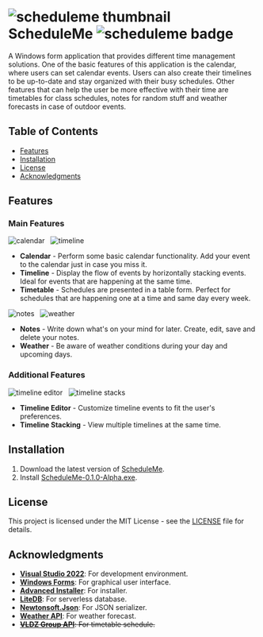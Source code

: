 # ![scheduleme thumbnail][scheduleme-thumbnail] ScheduleMe ![scheduleme badge][scheduleme-badge]
A Windows form application that provides different time management solutions. One of the basic features of this application is the calendar, where users can set calendar events. Users can also create their timelines to be up-to-date and stay organized with their busy schedules. Other features that can help the user be more effective with their time are timetables for class schedules, notes for random stuff and weather forecasts in case of outdoor events.

## Table of Contents
- [Features](#features)
- [Installation](#installation)
- [License](#license)
- [Acknowledgments](#acknowledgments)

## Features
### Main Features
![calendar][calendar] &nbsp;
![timeline][timeline]
- **Calendar** - Perform some basic calendar functionality. Add your event to the calendar just in case you miss it.
- **Timeline** - Display the flow of events by horizontally stacking events. Ideal for events that are happening at the same time.
- **Timetable** - Schedules are presented in a table form. Perfect for schedules that are happening one at a time and same day every week.

![notes][notes] &nbsp;
![weather][weather]
- **Notes** - Write down what's on your mind for later. Create, edit, save and delete your notes.
- **Weather** - Be aware of weather conditions during your day and upcoming days.

### Additional Features
![timeline editor][timeline-editor] &nbsp;
![timeline stacks][timeline-stacks]
- **Timeline Editor** - Customize timeline events to fit the user's preferences.
- **Timeline Stacking** - View multiple timelines at the same time.

## Installation
1. Download the latest version of [ScheduleMe][release-page].
2. Install [ScheduleMe-0.1.0-Alpha.exe][latest-release].

## License
This project is licensed under the MIT License - see the [LICENSE](LICENSE) file for details.

## Acknowledgments
- **[Visual Studio 2022][visual-studio-2022]**: For development environment.
- **[Windows Forms][windows-forms]**: For graphical user interface.
- **[Advanced Installer][advanced-installer]**: For installer.
- **[LiteDB][litedb]**: For serverless database.
- **[Newtonsoft.Json][newtonsoft-json]**: For JSON serializer.
- **[Weather API][weather]**: For weather forecast.
- ~~**[VLDZ Group API][vldz-group]**: For timetable schedule.~~

<!-- Reference -->
[scheduleme-thumbnail]: https://github.com/AHG-BSCS/ScheduleMe/assets/130748576/25f9f536-8a03-4586-9259-48b565595be1
[scheduleme-badge]: https://img.shields.io/badge/Windows-Time_Management-0F4C81

[release-page]: https://github.com/AHG-BSCS/ScheduleMe/releases
[latest-release]: https://github.com/AHG-BSCS/ScheduleMe/releases/download/v0.1.0-Alpha/ScheduleMe-0.1.0-Alpha.exe

[calendar]: https://github.com/AHG-BSCS/ScheduleMe/assets/130748576/8d459266-0f88-472d-9aa6-fb8803ff4584
[timetable]: https://github.com/AHG-BSCS/ScheduleMe/assets/130748576/9c636b5f-350e-4c29-a198-4fe952bbb20e
[timeline]: https://github.com/AHG-BSCS/ScheduleMe/assets/130748576/ce71d336-ba5d-4b58-bca1-9a75c9d27711
[notes]: https://github.com/AHG-BSCS/ScheduleMe/assets/130748576/515e3669-ac4a-4b5d-b80d-2e878a02c13f
[weather]: https://github.com/AHG-BSCS/ScheduleMe/assets/130748576/da0f847f-0029-47c0-9e61-d74b4d5b2c5b
[timeline-editor]: https://github.com/AHG-BSCS/ScheduleMe/assets/130748576/1eb6db27-6c1c-4670-aa71-0c8fa39c6c8d
[timeline-stacks]: https://github.com/AHG-BSCS/ScheduleMe/assets/130748576/29942ee1-778c-4180-9cc5-153d3da439dd

[visual-studio-2022]: https://learn.microsoft.com/en-us/visualstudio/ide/?view=vs-2022
[windows-forms]: https://learn.microsoft.com/en-us/dotnet/desktop/winforms/?view=netdesktop-8.0
[advanced-installer]: https://www.advancedinstaller.com/user-guide/using.html
[litedb]: https://www.litedb.org/docs/
[newtonsoft-json]: https://www.newtonsoft.com/json/help/html/Introduction.htm
[weather]: https://www.weatherapi.com/docs/
[vldz-group]: https://api.vldz.tk

